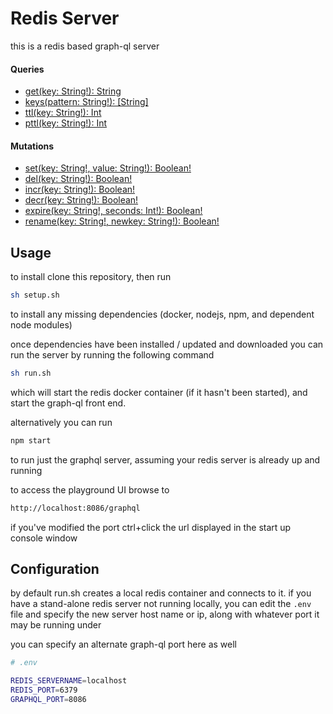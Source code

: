 # Redis Server

this is a redis based graph-ql server

#### Queries

- [get(key: String!): String](https://redis.io/commands/get)
- [keys(pattern: String!): [String]](https://redis.io/commands/keys)
- [ttl(key: String!): Int](https://redis.io/commands/ttl)
- [pttl(key: String!): Int](https://redis.io/commands/pttl)

#### Mutations

- [set(key: String!, value: String!): Boolean!](https://redis.io/commands/set)
- [del(key: String!): Boolean!](https://redis.io/commands/del)
- [incr(key: String!): Boolean!](https://redis.io/commands/INCR)
- [decr(key: String!): Boolean!](https://redis.io/commands/decr)
- [expire(key: String!, seconds: Int!): Boolean!](https://redis.io/commands/expire)
- [rename(key: String!, newkey: String!): Boolean!](https://redis.io/commands/rename)

## Usage

to install clone this repository, then run

```bash
sh setup.sh
```

to install any missing dependencies (docker, nodejs, npm, and dependent node modules)

once dependencies have been installed / updated and downloaded you can run the server by running the following command

```bash
sh run.sh
```

which will start the redis docker container (if it hasn't been started), and start the graph-ql front end.  

alternatively you can run

```bash
npm start
```

to run just the graphql server, assuming your redis server is already up and running

to access the playground UI browse to

```html
http://localhost:8086/graphql
```

if you've modified the port ctrl+click the url displayed in the start up console window

## Configuration

by default run.sh creates a local redis container and connects to it.  if you have a stand-alone redis server not running locally, you can edit the `.env` file and specify the new server host name or ip, along with whatever port it may be running under

you can specify an alternate graph-ql port here as well

```bash
# .env

REDIS_SERVERNAME=localhost
REDIS_PORT=6379
GRAPHQL_PORT=8086
```